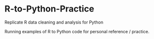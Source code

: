 # R-to-Python-Practice
Replicate R data cleaning and analysis for Python

Running examples of R to Python code for personal reference / practice. 
